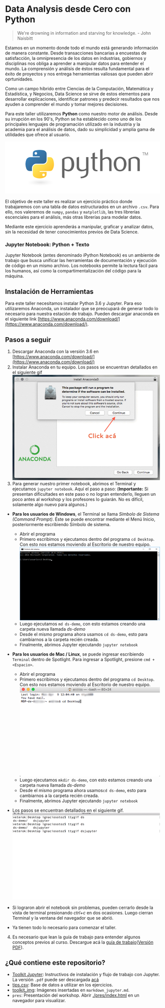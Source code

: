 # Data Analysis desde Cero con Python

> We're drowning in information and starving for knowledge. - John Naisbitt


Estamos en un momento donde todo el mundo está generando información de manera constante. Desde transacciones bancarias a encuestas de satisfacción, la omnipresencia de los datos en industrias, gobiernos y disciplinas nos obliga a aprender a manipular datos para entender el mundo. La comprensión y análisis de éstos resulta fundamental para el éxito de proyectos y nos entrega herramientas valiosas que pueden abrir oprtunidades.

Como un campo híbrido entre Ciencias de la Computación, Matemática y Estadística, y Negocios, Data Science se sirve de estos elementos para desarrollar explicaciones, identificar patrones y predecir resultados que nos ayuden a comprender el mundo y tomar mejores decisiones.

Para este taller utilizaremos __Python__ como nuestro motor de análisis. Desde su irrupción en los 90's, Python se ha establecido como uno de los principales lenguajes de programación utilizado en la industria y la academia para el análisis de datos, dado su simplicidad y amplia gama de utilidades que ofrece al usuario.

![Logo Python](./toolkit_img/python.png)

El objetivo de este taller es realizar un ejercicio práctico donde trabajaremos con una tabla de datos estructurados en un archivo `.csv`. Para ello, nos valeremos de `numpy`, `pandas` y `matplotlib`, las tres librerías escenciales para el análisis, más otras librerías para modelar datos.

Mediante este ejercicio aprenderás a manipular, graficar y analizar datos, sin la necesidad de tener conocimientos previos de Data Science.

### Jupyter Notebook: Python + Texto

Jupyter Notebook (antes denominado iPython Notebook) es un ambiente de trabajo que busca unificar las herramientas de documentación y ejecución de código en un mismo archivo. Los notebooks permite la lectura fácil para los humanos, así como la compartimentalización del código para la máquina.


## Instalación de Herramientas

Para este taller necesitamos instalar Python 3.6 y Jupyter. Para eso utilizaremos Anaconda, un instalador que se preocupará de generar todo lo necesario para nuestra estación de trabajo. Pueden descargar anaconda en el siguiente link [https://www.anaconda.com/download/](https://www.anaconda.com/download/).


## Pasos a seguir

1. Descargar Anaconda con la versión 3.6 en [https://www.anaconda.com/download/](https://www.anaconda.com/download/)
2. Instalar Anaconda en tu equipo. Los pasos se encuentran detallados en el siguiente gif
![Instalando Anaconda](./toolkit_img/installanaconda.gif)
3. Para generar nuestro primer notebook, abrimos el Terminal y ejecutamos `jupyter notebook`. Aquí el paso a paso: (__Importante:__ Si presentan dificultades en este paso o no logran entenderlo, lleguen un poco antes al workshop y los profesores lo guiarán. No es difícil, solamente algo nuevo para algunos.)

- __Para los usuarios de Windows__, el Terminal se llama _Símbolo de Sistema (Command Prompt)_. Éste se puede encontrar mediante el Menú Inicio, posteriormente escribiendo Símbolo de sistema. 
	- Abrir el programa
	- Primero escribimos y ejecutamos dentro del programa `cd Desktop`. Con esto nos estamos moviendo al Escritorio de nuestro equipo.
	![Shell Windows](./toolkit_img/shell-win.png)
	- Luego ejecutamos `md ds-demo`, con esto estamos creando una carpeta nueva llamada _ds-demo_ 
	- Desde el mismo programa ahora usamos `cd ds-demo`, esto para cambiarnos a la carpeta recién creada.
	- Finalmente, abrimos Jupyter ejecutando `jupyter notebook`
- __Para los usuarios de Mac / Linux__, se puede ingresar escribiendo `Terminal` dentro de Spotlight. Para ingresar a Spotlight, presione `cmd + <Espacio>`. 
	- Abrir el programa
	- Primero escribimos y ejecutamos dentro del programa `cd Desktop`. Con esto nos estamos moviendo al Escritorio de nuestro equipo.
	![Shell Windows](./toolkit_img/shell-mac.png)
	- Luego ejecutamos `mkdir ds-demo`, con esto estamos creando una carpeta nueva llamada _ds-demo_ 
	- Desde el mismo programa ahora usamos`cd ds-demo`, esto para cambiarnos a la carpeta recién creada.
	- Finalmente, abrimos Jupyter ejecutando `jupyter notebook`

- Los pasos se encuentran detallados en el siguiente gif.
![Ocupando Jupyter desde el Terminal](./toolkit_img/dsjupyter.gif)
- Si lograron abrir el notebook sin problemas, pueden cerrarlo desde la vista de terminal presionando _ctrl+c_ en dos ocasiones. Luego cierran  Terminal y la ventana del navegador que se abrió.
- Ya tienen todo lo necesario para comenzar el taller.

4. Es necesario que lean la guía de trabajo para entender algunos conceptos previos al curso. Descargue acá la [guía de trabajo](toolkit_jupyter.md)([Versión PDF](toolkit_jupyter.pdf)).

## ¿Qué contiene este repositorio? 

* [Toolkit Jupyter](toolkit_jupyter.md): Instructivos de instalación y flujo de trabajo con Jupyter. La versión `.pdf` puede ser descargada [acá](./toolkit_jupyter.pdf)
* [tips.csv](./tips.csv/): Base de datos a utilizar en los ejercicios.
* [toolkit_img](./toolkit_img/): Imágenes insertadas en `markdown_jupyter.md`.
* `pres`: Presentación del workshop. Abrir [./pres/index.html](./pres/index.html) en un navegador para visualizar.



